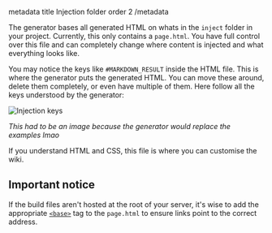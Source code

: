 metadata
title Injection folder
order 2
/metadata

The generator bases all generated HTML on whats in the `inject` folder in your project. Currently, this only contains a `page.html`. You have full control over this file and can completely change where content is injected and what everything looks like.

You may notice the keys like `#MARKDOWN_RESULT` inside the HTML file. This is where the generator puts the generated HTML. You can move these around, delete them completely, or even have multiple of them. Here follow all the keys understood by the generator:

![Injection keys](./media/keys.png)

*This had to be an image because the generator would replace the examples lmao*

If you understand HTML and CSS, this file is where you can customise the wiki.

## Important notice
If the build files aren't hosted at the root of your server, it's wise to add the appropriate [`<base>`](https://developer.mozilla.org/en-US/docs/Web/HTML/Element/base) tag to the `page.html` to ensure links point to the correct address.